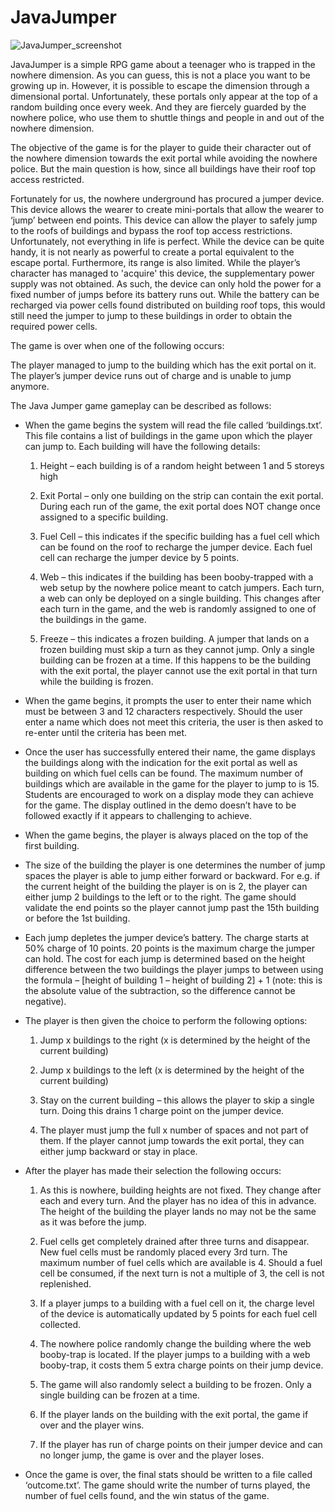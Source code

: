 # JavaJumper

![JavaJumper_screenshot](https://user-images.githubusercontent.com/49452399/162696356-f4f45c1a-92f3-482a-a68a-182ea65ae2ff.png)

JavaJumper is a simple RPG game about a teenager who is trapped in the nowhere dimension.
As you can guess, this is not a place you want to be growing up in. However, it is possible to escape the dimension through a dimensional portal. Unfortunately, these portals only appear at the top of a random building once every week. And they are fiercely guarded by the nowhere police, who use them to shuttle things and people in and out of the nowhere dimension.

The objective of the game is for the player to guide their character out of the nowhere dimension towards the exit portal while avoiding the nowhere police. But the main question is how, since all buildings have their roof top access restricted.

Fortunately for us, the nowhere underground has procured a jumper device. This device allows the wearer to create mini-portals that allow the wearer to ‘jump’ between end points. This device can allow the player to safely jump to the roofs of buildings and bypass the roof top access restrictions. Unfortunately, not everything in life is perfect. While the device can be quite handy, it is not nearly as powerful to create a portal equivalent to the escape portal. Furthermore, its range is also limited. While the player’s character has managed to 'acquire' this device, the supplementary power supply was not obtained. As such, the device can only hold the power for a fixed number of jumps before its battery runs out. While the battery can be recharged via power cells found distributed on building roof tops, this would still need the jumper to jump to these buildings in order to obtain the required power cells.

The game is over when one of the following occurs:

The player managed to jump to the building which has the exit portal on it.
The player’s jumper device runs out of charge and is unable to jump anymore.

The Java Jumper game gameplay can be described as follows:

* When the game begins the system will read the file called ‘buildings.txt’. This file contains a list of buildings in the game upon which the player can jump to. Each building will have the following details:

  1. Height – each building is of a random height between 1 and 5 storeys high

  2. Exit Portal – only one building on the strip can contain the exit portal. During each run of the game, the exit portal does NOT change once assigned to a specific building.

  3. Fuel Cell – this indicates if the specific building has a fuel cell which can be found on the roof to recharge the jumper device. Each fuel cell can recharge the jumper device by 5 points.

  4. Web – this indicates if the building has been booby-trapped with a web setup by the nowhere police meant to catch jumpers. Each turn, a web can only be deployed on a single building. This changes after each turn in the game, and the web is randomly assigned to one of the buildings in the game.

  5. Freeze – this indicates a frozen building. A jumper that lands on a frozen building must skip a turn as they cannot jump. Only a single building can be frozen at a time. If this happens to be the building with the exit portal, the player cannot use the exit portal in that turn while the building is frozen.

* When the game begins, it prompts the user to enter their name which must be between 3 and 12 characters respectively. Should the user enter a name which does not meet this criteria, the user is then asked to re-enter until the criteria has been met.

* Once the user has successfully entered their name, the game displays the buildings along with the indication for the exit portal as well as building on which fuel cells can be found. The maximum number of buildings which are available in the game for the player to jump to is 15. Students are encouraged to work on a display mode they can achieve for the game. The display outlined in the demo doesn’t have to be followed exactly if it appears to challenging to achieve.

* When the game begins, the player is always placed on the top of the first building.

* The size of the building the player is one determines the number of jump spaces the player is able to jump either forward or backward. For e.g. if the current height of the building the player is on is 2, the player can either jump 2 buildings to the left or to the right. The game should validate the end points so the player cannot jump past the 15th building or before the 1st building.

* Each jump depletes the jumper device’s battery. The charge starts at 50% charge of 10 points. 20 points is the maximum charge the jumper can hold. The cost for each jump is determined based on the height difference between the two buildings the player jumps to between using the formula – [height of building 1 – height of building 2] + 1 (note: this is the absolute value of the subtraction, so the difference cannot be negative).

* The player is then given the choice to perform the following options:

  1. Jump x buildings to the right (x is determined by the height of the current building)
  
  2. Jump x buildings to the left (x is determined by the height of the current building)
  
  3. Stay on the current building – this allows the player to skip a single turn. Doing this drains 1 charge point on the jumper device.
  
  4. The player must jump the full x number of spaces and not part of them. If the player cannot jump towards the exit portal, they can either jump backward or stay in place.

* After the player has made their selection the following occurs:
  
  1. As this is nowhere, building heights are not fixed. They change after each and every turn. And the player has no idea of this in advance. The height of the building the player lands no may not be the same as it was before the jump.

  2. Fuel cells get completely drained after three turns and disappear. New fuel cells must be randomly placed every 3rd turn. The maximum number of fuel cells which are available is 4. Should a fuel cell be consumed, if the next turn is not a multiple of 3, the cell is not replenished.
  
  3. If a player jumps to a building with a fuel cell on it, the charge level of the device is automatically updated by 5 points for each fuel cell collected.

  4. The nowhere police randomly change the building where the web booby-trap is located. If the player jumps to a building with a web booby-trap, it costs them 5 extra charge points on their jump device.

  5. The game will also randomly select a building to be frozen. Only a single building can be frozen at a time.

  6. If the player lands on the building with the exit portal, the game if over and the player wins.
  
  7. If the player has run of charge points on their jumper device and can no longer jump, the game is over and the player loses.

* Once the game is over, the final stats should be written to a file called ‘outcome.txt’. The game should write the number of turns played, the number of fuel cells found, and the win status of the game.

